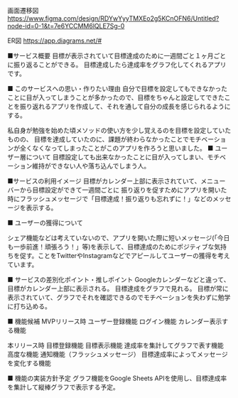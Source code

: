 画面遷移図
https://www.figma.com/design/RDYwYyyTMXEo2g5KCnOFN6/Untitled?node-id=0-1&t=7e6YCCMM6lQLE7Sg-0

ER図
https://app.diagrams.net/#

■サービス概要
目標が表示されていて目標達成のために一週間ごと１ヶ月ごとに振り返ることができる。
目標達成したら達成率をグラフ化してくれるアプリです。

■ このサービスへの思い・作りたい理由
自分で目標を設定してもできなかったことに目が入ってしまうことが多かったので、目標をちゃんと設定してできたことを振り返れるアプリを作成して、それを通して自分の成長を感じられるようにする。

私自身が勉強を始めた頃メソッドの使い方を少し覚えるのを目標を設定していたものの、
目標を達成していたのに、課題が終わらなかったことでモチベーションが全くなくなってしまったことがこのアプリを作ろうと思いました。
■ ユーザー層について
目標設定しても出来なかったことに目が入ってしまい、モチベーション維持ができない人や落ち込んでしまう人。

■サービスの利用イメージ
目標がカレンダー上部に表示されていて、メニューバーから目標設定ができて一週間ごとに
振り返りを促すためにアプリを開いた時にフラッシュメッセージで「目標達成！振り返りも忘れずに！」などのメッセージを表示する。

■ ユーザーの獲得について

シェア機能などは考えていないので、アプリを開いた際に短いメッセージ(「今日も一歩前進！頑張ろう！」等)を表示して、目標達成のためにポジティブな気持ちを促す。ことをTwitterやInstagramなどでアピールしてユーザーの獲得を考えています。

■ サービスの差別化ポイント・推しポイント
Googleカレンダーなどと違って、目標がカレンダー上部に表示される。
目標達成をグラフで見れる。
目標が常に表示されていて、グラフでそれを確認できるのでモチベーションを失わずに勉学に打ち込める。

■ 機能候補
MVPリリース時
ユーザー登録機能
ログイン機能
カレンダー表示する機能

本リリース時
目標登録機能
目標表示機能
達成率を集計してグラフで表す機能
高度な機能
通知機能（フラッシュメッセージ）
  目標達成率によってメッセージを変化する機能


■ 機能の実装方針予定
グラフ機能をGoogle Sheets APIを使用し、目標達成率を集計して縦棒グラフで表示する予定。
